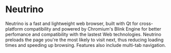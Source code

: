 # Neutrino
Neutrino is a fast and lightweight web browser, built with Qt for cross-platform compatibility and powered by Chromium's 
Blink Engine for better perfomance and compatibility with the lastest Web technologies. Neutrino preloads the page you're 
the most likely to visit next, thus reducing loading times and speeding up browsing. Features also include multi-tab
navigation.
